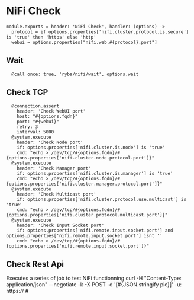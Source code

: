 
# NiFi Check

    module.exports = header: 'NiFi Check', handler: (options) ->
      protocol = if options.properties['nifi.cluster.protocol.is.secure'] is 'true' then 'https' else 'http'
      webui = options.properties["nifi.web.#{protocol}.port"]

## Wait

      @call once: true, 'ryba/nifi/wait', options.wait

## Check TCP

      @connection.assert
        header: 'Check WebUI port'
        host: "#{options.fqdn}"
        port: "#{webui}"
        retry: 3
        interval: 5000
      @system.execute
        header: 'Check Node port'
        if: options.properties['nifi.cluster.is.node'] is 'true'
        cmd: "echo > /dev/tcp/#{options.fqdn}/#{options.properties['nifi.cluster.node.protocol.port']}"
      @system.execute
        header: 'Check Manager port'
        if: options.properties['nifi.cluster.is.manager'] is 'true'
        cmd: "echo > /dev/tcp/#{options.fqdn}/#{options.properties['nifi.cluster.manager.protocol.port']}"
      @system.execute
        header: 'Check Multicast port'
        if: options.properties['nifi.cluster.protocol.use.multicast'] is 'true'
        cmd: "echo > /dev/tcp/#{options.fqdn}/#{options.properties['nifi.cluster.protocol.multicast.port']}"
      @system.execute
        header: 'Check Input Socket port'
        if: options.properties['nifi.remote.input.socket.port'] and options.properties['nifi.remote.input.socket.port'] isnt ''
        cmd: "echo > /dev/tcp/#{options.fqdn}/#{options.properties['nifi.remote.input.socket.port']}"

## Check Rest Api
Executes a series of job to test NiFi functionning
curl -H "Content-Type: application/json" --negotiate -k  -X POST -d '[#{JSON.stringify pic}]' -u: https://
      #
